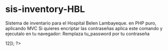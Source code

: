 # sis-inventory-HBL
Sistema de inventario para el Hospital Belen Lambayeque. en PHP puro, aplicando MVC
Si quieres encriptar las contraseñas aplica este comando y ejecutalo en tu navegador: Remplaza tu_password por tu contraseña
<?php
    echo password_hash('tu_password', PASSWORD_DEFAULT,['cost' =>12]);
?>
